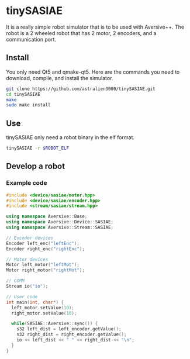 # tinySASIAE

It is a really simple robot simulator that is to be used with Aversive++.
The robot is a 2 wheeled robot that has 2 motor, 2 encoders, and a communication port.

## Install

You only need Qt5 and qmake-qt5.
Here are the commands you need to download, compile, and install the simulator.

```bash
git clone https://github.com/astralien3000/tinySASIAE.git
cd tinySASIAE
make
sudo make install
```

## Use

tinySASIAE only need a robot binary in the elf format.

```bash
tinySASIAE -r $ROBOT_ELF
```

## Develop a robot

### Example code

```c++
#include <device/sasiae/motor.hpp>
#include <device/sasiae/encoder.hpp>
#include <stream/sasiae/stream.hpp>

using namespace Aversive::Base;
using namespace Aversive::Device::SASIAE;
using namespace Aversive::Stream::SASIAE;

// Encoder devices
Encoder left_enc("leftEnc");
Encoder right_enc("rightEnc");

// Motor devices
Motor left_motor("leftMot");
Motor right_motor("rightMot");

// COMM
Stream io("io");

// User code
int main(int, char*) {
  left_motor.setValue(10);
  right_motor.setValue(10);

  while(SASIAE::Aversive::sync()) {
    s32 left_dist = left_encoder.getValue();
    s32 right_dist = right_encoder.getValue();
    io << left_dist << " " << right_dist << "\n";
  }
}
```
